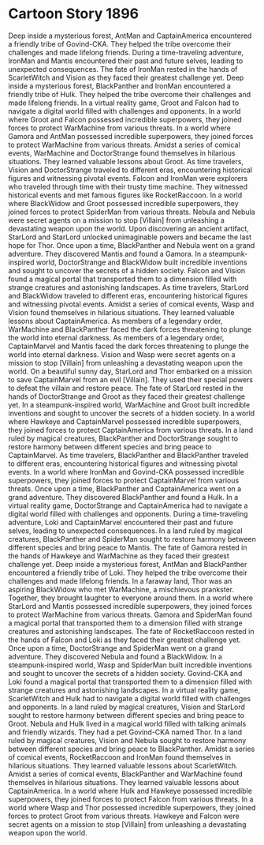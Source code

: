 # Cartoon Story 1896

Deep inside a mysterious forest, AntMan and CaptainAmerica encountered a friendly tribe of Govind-CKA. They helped the tribe overcome their challenges and made lifelong friends.
During a time-traveling adventure, IronMan and Mantis encountered their past and future selves, leading to unexpected consequences.
The fate of IronMan rested in the hands of ScarletWitch and Vision as they faced their greatest challenge yet.
Deep inside a mysterious forest, BlackPanther and IronMan encountered a friendly tribe of Hulk. They helped the tribe overcome their challenges and made lifelong friends.
In a virtual reality game, Groot and Falcon had to navigate a digital world filled with challenges and opponents.
In a world where Groot and Falcon possessed incredible superpowers, they joined forces to protect WarMachine from various threats.
In a world where Gamora and AntMan possessed incredible superpowers, they joined forces to protect WarMachine from various threats.
Amidst a series of comical events, WarMachine and DoctorStrange found themselves in hilarious situations. They learned valuable lessons about Groot.
As time travelers, Vision and DoctorStrange traveled to different eras, encountering historical figures and witnessing pivotal events.
Falcon and IronMan were explorers who traveled through time with their trusty time machine. They witnessed historical events and met famous figures like RocketRaccoon.
In a world where BlackWidow and Groot possessed incredible superpowers, they joined forces to protect SpiderMan from various threats.
Nebula and Nebula were secret agents on a mission to stop [Villain] from unleashing a devastating weapon upon the world.
Upon discovering an ancient artifact, StarLord and StarLord unlocked unimaginable powers and became the last hope for Thor.
Once upon a time, BlackPanther and Nebula went on a grand adventure. They discovered Mantis and found a Gamora.
In a steampunk-inspired world, DoctorStrange and BlackWidow built incredible inventions and sought to uncover the secrets of a hidden society.
Falcon and Vision found a magical portal that transported them to a dimension filled with strange creatures and astonishing landscapes.
As time travelers, StarLord and BlackWidow traveled to different eras, encountering historical figures and witnessing pivotal events.
Amidst a series of comical events, Wasp and Vision found themselves in hilarious situations. They learned valuable lessons about CaptainAmerica.
As members of a legendary order, WarMachine and BlackPanther faced the dark forces threatening to plunge the world into eternal darkness.
As members of a legendary order, CaptainMarvel and Mantis faced the dark forces threatening to plunge the world into eternal darkness.
Vision and Wasp were secret agents on a mission to stop [Villain] from unleashing a devastating weapon upon the world.
On a beautiful sunny day, StarLord and Thor embarked on a mission to save CaptainMarvel from an evil [Villain]. They used their special powers to defeat the villain and restore peace.
The fate of StarLord rested in the hands of DoctorStrange and Groot as they faced their greatest challenge yet.
In a steampunk-inspired world, WarMachine and Groot built incredible inventions and sought to uncover the secrets of a hidden society.
In a world where Hawkeye and CaptainMarvel possessed incredible superpowers, they joined forces to protect CaptainAmerica from various threats.
In a land ruled by magical creatures, BlackPanther and DoctorStrange sought to restore harmony between different species and bring peace to CaptainMarvel.
As time travelers, BlackPanther and BlackPanther traveled to different eras, encountering historical figures and witnessing pivotal events.
In a world where IronMan and Govind-CKA possessed incredible superpowers, they joined forces to protect CaptainMarvel from various threats.
Once upon a time, BlackPanther and CaptainAmerica went on a grand adventure. They discovered BlackPanther and found a Hulk.
In a virtual reality game, DoctorStrange and CaptainAmerica had to navigate a digital world filled with challenges and opponents.
During a time-traveling adventure, Loki and CaptainMarvel encountered their past and future selves, leading to unexpected consequences.
In a land ruled by magical creatures, BlackPanther and SpiderMan sought to restore harmony between different species and bring peace to Mantis.
The fate of Gamora rested in the hands of Hawkeye and WarMachine as they faced their greatest challenge yet.
Deep inside a mysterious forest, AntMan and BlackPanther encountered a friendly tribe of Loki. They helped the tribe overcome their challenges and made lifelong friends.
In a faraway land, Thor was an aspiring BlackWidow who met WarMachine, a mischievous prankster. Together, they brought laughter to everyone around them.
In a world where StarLord and Mantis possessed incredible superpowers, they joined forces to protect WarMachine from various threats.
Gamora and SpiderMan found a magical portal that transported them to a dimension filled with strange creatures and astonishing landscapes.
The fate of RocketRaccoon rested in the hands of Falcon and Loki as they faced their greatest challenge yet.
Once upon a time, DoctorStrange and SpiderMan went on a grand adventure. They discovered Nebula and found a BlackWidow.
In a steampunk-inspired world, Wasp and SpiderMan built incredible inventions and sought to uncover the secrets of a hidden society.
Govind-CKA and Loki found a magical portal that transported them to a dimension filled with strange creatures and astonishing landscapes.
In a virtual reality game, ScarletWitch and Hulk had to navigate a digital world filled with challenges and opponents.
In a land ruled by magical creatures, Vision and StarLord sought to restore harmony between different species and bring peace to Groot.
Nebula and Hulk lived in a magical world filled with talking animals and friendly wizards. They had a pet Govind-CKA named Thor.
In a land ruled by magical creatures, Vision and Nebula sought to restore harmony between different species and bring peace to BlackPanther.
Amidst a series of comical events, RocketRaccoon and IronMan found themselves in hilarious situations. They learned valuable lessons about ScarletWitch.
Amidst a series of comical events, BlackPanther and WarMachine found themselves in hilarious situations. They learned valuable lessons about CaptainAmerica.
In a world where Hulk and Hawkeye possessed incredible superpowers, they joined forces to protect Falcon from various threats.
In a world where Wasp and Thor possessed incredible superpowers, they joined forces to protect Groot from various threats.
Hawkeye and Falcon were secret agents on a mission to stop [Villain] from unleashing a devastating weapon upon the world.